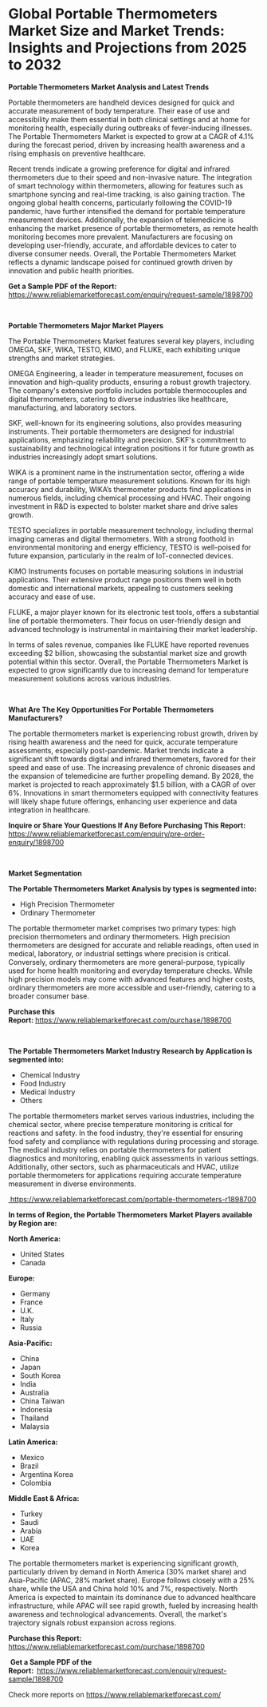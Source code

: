 <p><h1>Global Portable Thermometers Market Size and Market Trends: Insights and Projections from 2025 to 2032</h1></p><p><strong>Portable Thermometers Market Analysis and Latest Trends</strong></p>
<p><p>Portable thermometers are handheld devices designed for quick and accurate measurement of body temperature. Their ease of use and accessibility make them essential in both clinical settings and at home for monitoring health, especially during outbreaks of fever-inducing illnesses. The Portable Thermometers Market is expected to grow at a CAGR of 4.1% during the forecast period, driven by increasing health awareness and a rising emphasis on preventive healthcare.</p><p>Recent trends indicate a growing preference for digital and infrared thermometers due to their speed and non-invasive nature. The integration of smart technology within thermometers, allowing for features such as smartphone syncing and real-time tracking, is also gaining traction. The ongoing global health concerns, particularly following the COVID-19 pandemic, have further intensified the demand for portable temperature measurement devices. Additionally, the expansion of telemedicine is enhancing the market presence of portable thermometers, as remote health monitoring becomes more prevalent. Manufacturers are focusing on developing user-friendly, accurate, and affordable devices to cater to diverse consumer needs. Overall, the Portable Thermometers Market reflects a dynamic landscape poised for continued growth driven by innovation and public health priorities.</p></p>
<p><strong>Get a Sample PDF of the Report:&nbsp;</strong> <a href="https://www.reliablemarketforecast.com/enquiry/request-sample/1898700?utm_campaign=2950&utm_medium=2&utm_source=Github&utm_content=ia&utm_term=08042025&utm_id=portable-thermometers">https://www.reliablemarketforecast.com/enquiry/request-sample/1898700</a></p>
<p>&nbsp;</p>
<p><strong>Portable Thermometers Major Market Players</strong></p>
<p><p>The Portable Thermometers Market features several key players, including OMEGA, SKF, WIKA, TESTO, KIMO, and FLUKE, each exhibiting unique strengths and market strategies.</p><p>OMEGA Engineering, a leader in temperature measurement, focuses on innovation and high-quality products, ensuring a robust growth trajectory. The company's extensive portfolio includes portable thermocouples and digital thermometers, catering to diverse industries like healthcare, manufacturing, and laboratory sectors.</p><p>SKF, well-known for its engineering solutions, also provides measuring instruments. Their portable thermometers are designed for industrial applications, emphasizing reliability and precision. SKF's commitment to sustainability and technological integration positions it for future growth as industries increasingly adopt smart solutions.</p><p>WIKA is a prominent name in the instrumentation sector, offering a wide range of portable temperature measurement solutions. Known for its high accuracy and durability, WIKA’s thermometer products find applications in numerous fields, including chemical processing and HVAC. Their ongoing investment in R&D is expected to bolster market share and drive sales growth.</p><p>TESTO specializes in portable measurement technology, including thermal imaging cameras and digital thermometers. With a strong foothold in environmental monitoring and energy efficiency, TESTO is well-poised for future expansion, particularly in the realm of IoT-connected devices.</p><p>KIMO Instruments focuses on portable measuring solutions in industrial applications. Their extensive product range positions them well in both domestic and international markets, appealing to customers seeking accuracy and ease of use.</p><p>FLUKE, a major player known for its electronic test tools, offers a substantial line of portable thermometers. Their focus on user-friendly design and advanced technology is instrumental in maintaining their market leadership.</p><p>In terms of sales revenue, companies like FLUKE have reported revenues exceeding $2 billion, showcasing the substantial market size and growth potential within this sector. Overall, the Portable Thermometers Market is expected to grow significantly due to increasing demand for temperature measurement solutions across various industries.</p></p>
<p>&nbsp;</p>
<p><strong>What Are The Key Opportunities For Portable Thermometers Manufacturers?</strong></p>
<p><p>The portable thermometers market is experiencing robust growth, driven by rising health awareness and the need for quick, accurate temperature assessments, especially post-pandemic. Market trends indicate a significant shift towards digital and infrared thermometers, favored for their speed and ease of use. The increasing prevalence of chronic diseases and the expansion of telemedicine are further propelling demand. By 2028, the market is projected to reach approximately $1.5 billion, with a CAGR of over 6%. Innovations in smart thermometers equipped with connectivity features will likely shape future offerings, enhancing user experience and data integration in healthcare.</p></p>
<p><strong>Inquire or Share Your Questions If Any Before Purchasing This Report:</strong> <a href="https://www.reliablemarketforecast.com/enquiry/pre-order-enquiry/1898700?utm_campaign=2950&utm_medium=2&utm_source=Github&utm_content=ia&utm_term=08042025&utm_id=portable-thermometers">https://www.reliablemarketforecast.com/enquiry/pre-order-enquiry/1898700</a></p>
<p>&nbsp;</p>
<p><strong>Market Segmentation</strong></p>
<p><strong>The Portable Thermometers Market Analysis by types is segmented into:</strong></p>
<p><ul><li>High Precision Thermometer</li><li>Ordinary Thermometer</li></ul></p>
<p><p>The portable thermometer market comprises two primary types: high precision thermometers and ordinary thermometers. High precision thermometers are designed for accurate and reliable readings, often used in medical, laboratory, or industrial settings where precision is critical. Conversely, ordinary thermometers are more general-purpose, typically used for home health monitoring and everyday temperature checks. While high precision models may come with advanced features and higher costs, ordinary thermometers are more accessible and user-friendly, catering to a broader consumer base.</p></p>
<p><strong>Purchase this Report:&nbsp;</strong><a href="https://www.reliablemarketforecast.com/purchase/1898700?utm_campaign=2950&utm_medium=2&utm_source=Github&utm_content=ia&utm_term=08042025&utm_id=portable-thermometers">https://www.reliablemarketforecast.com/purchase/1898700</a></p>
<p>&nbsp;</p>
<p><strong>The Portable Thermometers Market Industry Research by Application is segmented into:</strong></p>
<p><ul><li>Chemical Industry</li><li>Food Industry</li><li>Medical Industry</li><li>Others</li></ul></p>
<p><p>The portable thermometers market serves various industries, including the chemical sector, where precise temperature monitoring is critical for reactions and safety. In the food industry, they're essential for ensuring food safety and compliance with regulations during processing and storage. The medical industry relies on portable thermometers for patient diagnostics and monitoring, enabling quick assessments in various settings. Additionally, other sectors, such as pharmaceuticals and HVAC, utilize portable thermometers for applications requiring accurate temperature measurement in diverse environments.</p></p>
<p><a href="https://www.reliablemarketforecast.com/portable-thermometers-r1898700?utm_campaign=2950&utm_medium=2&utm_source=Github&utm_content=ia&utm_term=08042025&utm_id=portable-thermometers">&nbsp;https://www.reliablemarketforecast.com/portable-thermometers-r1898700</a></p>
<p><strong>In terms of Region, the Portable Thermometers Market Players available by Region are:</strong></p>
<p>
    <p> <strong> North America: </strong>
        <ul>
            <li>United States</li>
            <li>Canada</li>
        </ul>
        </p> 
    <p> <strong> Europe: </strong>
        <ul>
            <li>Germany</li>
            <li>France</li>
            <li>U.K.</li>
            <li>Italy</li>
            <li>Russia</li>
        </ul>
        </p> 
    <p> <strong> Asia-Pacific: </strong>
        <ul>
            <li>China</li>
            <li>Japan</li>
            <li>South Korea</li>
            <li>India</li>
            <li>Australia</li>
            <li>China Taiwan</li>
            <li>Indonesia</li>
            <li>Thailand</li>
            <li>Malaysia</li>
        </ul>
        </p> 
    <p> <strong> Latin America: </strong>
        <ul>
            <li>Mexico</li>
            <li>Brazil</li>
            <li>Argentina Korea</li>
            <li>Colombia</li>
        </ul>
        </p> 
    <p> <strong> Middle East & Africa: </strong>
        <ul>
            <li>Turkey</li>
            <li>Saudi</li>
            <li>Arabia</li>
            <li>UAE</li>
            <li>Korea</li>
        </ul>
    </p>
    </p>
<p><p>The portable thermometers market is experiencing significant growth, particularly driven by demand in North America (30% market share) and Asia-Pacific (APAC, 28% market share). Europe follows closely with a 25% share, while the USA and China hold 10% and 7%, respectively. North America is expected to maintain its dominance due to advanced healthcare infrastructure, while APAC will see rapid growth, fueled by increasing health awareness and technological advancements. Overall, the market's trajectory signals robust expansion across regions.</p></p>
<p><strong>Purchase this Report: </strong><a href="https://www.reliablemarketforecast.com/purchase/1898700?utm_campaign=2950&utm_medium=2&utm_source=Github&utm_content=ia&utm_term=08042025&utm_id=portable-thermometers">https://www.reliablemarketforecast.com/purchase/1898700</a></p>
<p>&nbsp;<strong>Get a Sample PDF of the Report:&nbsp;&nbsp;</strong><a href="https://www.reliablemarketforecast.com/enquiry/request-sample/1898700?utm_campaign=2950&utm_medium=2&utm_source=Github&utm_content=ia&utm_term=08042025&utm_id=portable-thermometers">https://www.reliablemarketforecast.com/enquiry/request-sample/1898700</a></p>
<p><strong></strong></p>
<p>Check more reports on <a href="https://www.reliablemarketforecast.com/?utm_campaign=2950&utm_medium=2&utm_source=Github&utm_content=ia&utm_term=08042025&utm_id=portable-thermometers">https://www.reliablemarketforecast.com/</a></p>